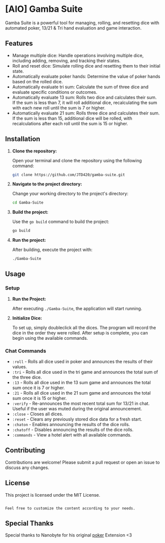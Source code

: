 # [AIO] Gamba Suite

Gamba Suite is a powerful tool for managing, rolling, and resetting dice with automated poker, 13/21 & Tri hand evaluation and game interaction.

## Features

- Manage multiple dice: Handle operations involving multiple dice, including adding, removing, and tracking their states.
- Roll and reset dice: Simulate rolling dice and resetting them to their initial state.
- Automatically evaluate poker hands: Determine the value of poker hands based on the rolled dice.
- Automatically evaluate tri sum: Calculate the sum of three dice and evaluate specific conditions or outcomes.
- Automatically evaluate 13 sum: Rolls two dice and calculates their sum. If the sum is less than 7, it will roll additional dice, recalculating the sum with each new roll until the sum is 7 or higher.
- Automatically evaluate 21 sum: Rolls three dice and calculates their sum. If the sum is less than 15, additional dice will be rolled, with recalculations after each roll until the sum is 15 or higher.

## Installation

1. **Clone the repository:**

   Open your terminal and clone the repository using the following command:

   ```bash
   git clone https://github.com/JTD420/gamba-suite.git
   ```

2. **Navigate to the project directory:**

   Change your working directory to the project's directory:

   ```bash
   cd Gamba-Suite
   ```

3. **Build the project:**

   Use the `go build` command to build the project:

   ```bash
   go build
   ```

4. **Run the project:**

   After building, execute the project with:

   ```bash
   ./Gamba-Suite
   ```

## Usage

### Setup

1. **Run the Project:**

   After executing `./Gamba-Suite`, the application will start running.

2. **Initialize Dice:**

   To set up, simply doubleclick all the dices. The program will record the dice in the order they were rolled. After setup is complete, you can begin using the available commands.


### Chat Commands

- `:roll` - Rolls all dice used in poker and announces the results of their values.
- `:tri` - Rolls all dice used in the tri game and announces the total sum of the three dice.
- `:13` - Rolls all dice used in the 13 sum game and announces the total sum once it is 7 or higher.
- `:21` - Rolls all dice used in the 21 sum game and announces the total sum once it is 15 or higher.
- `:verify` - Re-announces the most recent total sum for 13/21 in chat. Useful if the user was muted during the original announcement.
- `:close` - Closes all dices.
- `:reset` - Clears any previously stored dice data for a fresh start.
- `:chaton` - Enables announcing the results of the dice rolls.
- `:chatoff` - Disables announcing the results of the dice rolls.
- `:commands` - View a hotel alert with all available commands.

## Contributing

Contributions are welcome! Please submit a pull request or open an issue to discuss any changes.

## License

This project is licensed under the MIT License.

```

Feel free to customize the content according to your needs.
```

## Special Thanks

Special thanks to Nanobyte for his original [poker](https://github.com/boydmeyer/poker) Extension <3
